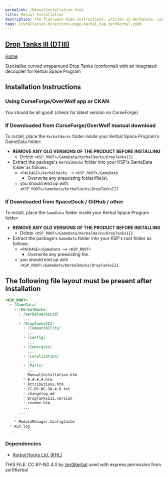 ```yaml
---
permalink: /ManualInstallation.html
title: Manual Installation
description: the flat-pack Kiea instructions, written in Kerbalese, unusally present
tags: installation,directions,page,kerbal,ksp,zer0Kerbal,zedK
---
```

<!-- ManualInstallation.md v1.0.0.0
Drop Tanks III (DTIII)
created: 27 May 2023
updated: 

TEMPLATE: ManualInstallation.md v1.1.9.1
created: 01 Feb 2022
updated: 26 Apr 2023

based upon work by Lisias -->

## [Drop Tanks III (DTIII)][mod]

[Home](./index.md)

Stockalike curved wraparound Drop Tanks (conformal) with an integrated decoupler for Kerbal Space Program

## Installation Instructions

### Using CurseForge/OverWolf app or CKAN

You should be all good! (check for latest version on CurseForge)

### If Downloaded from CurseForge/OverWolf manual download

To install, place the `KerbalHacks` folder inside your Kerbal Space Program's GameData folder:

* **REMOVE ANY OLD VERSIONS OF THE PRODUCT BEFORE INSTALLING**
  * Delete `<KSP_ROOT>/GameData/KerbalHacks/DropTanksIII`
* Extract the package's `KerbalHacks` folder into your KSP's GameData folder as follows:
  * `<PACKAGE>/KerbalHacks` --> `<KSP_ROOT>/GameData`
    * Overwrite any preexisting folder/file(s).
  * you should end up with `<KSP_ROOT>/GameData/KerbalHacks/DropTanksIII`

### If Downloaded from SpaceDock / GitHub / other

To install, place the `GameData` folder inside your Kerbal Space Program folder:

* **REMOVE ANY OLD VERSIONS OF THE PRODUCT BEFORE INSTALLING**
  * Delete `<KSP_ROOT>/GameData/KerbalHacks/DropTanksIII`
* Extract the package's `GameData` folder into your KSP's root folder as follows:
  * `<PACKAGE>/GameData` --> `<KSP_ROOT>`
    * Overwrite any preexisting file.
  * you should end up with `<KSP_ROOT>/GameData/KerbalHacks/DropTanksIII`

## The following file layout must be present after installation

```markdown
<KSP_ROOT>
  + [GameData]
    + [KerbalHacks]
      + [KerbalHacksLtd]
        ...
      + [DropTanksIII]
        + [Compatibility]
          ...
        + [Config]
          ...
        + [Contracts]
          ...
        + [Localization]
          ...
        + [Parts]
          ...
          ManualInstallation.htm
        * #.#.#.#.htm
        * Attributions.htm
        * CC-BY-NC-SA-4.0.txt
        * changelog.md
        * DropTanksIII.version
        * readme.htm
        ...
      ...
    ...
    * ModuleManager.ConfigCache
  * KSP.log
  ...
```

### Dependencies

* [Kerbal Hacks Ltd. (KHL)][KHL]

THIS FILE: CC BY-ND 4.0 by [zer0Kerbal](https://github.com/zer0Kerbal)
  used with express permission from zer0Kerbal

[KHL]: https://forum.kerbalspaceprogram.com/index.php?/topic/191424-*/ "Kerbal Hacks Ltd. (KH/L)"
[mod]: https://www.curseforge.com/kerbal/ksp-mods/DropTanksIII "Drop Tanks III (DTIII)"